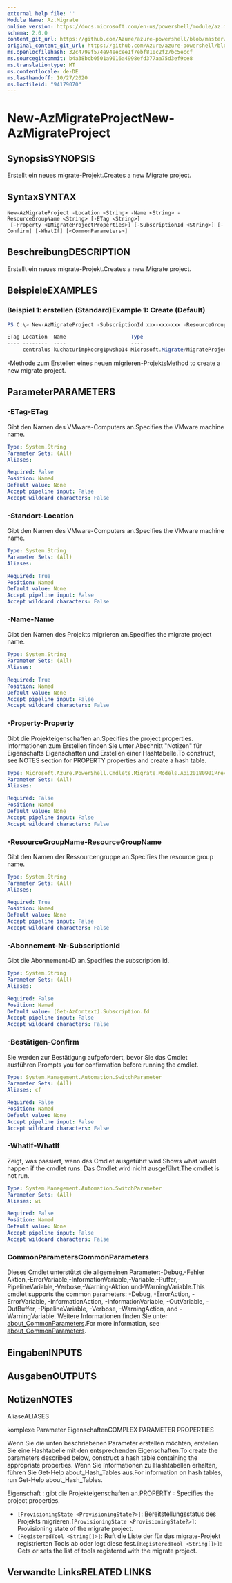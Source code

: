 ```yaml
---
external help file: ''
Module Name: Az.Migrate
online version: https://docs.microsoft.com/en-us/powershell/module/az.migrate/new-azmigrateproject
schema: 2.0.0
content_git_url: https://github.com/Azure/azure-powershell/blob/master/src/Migrate/help/New-AzMigrateProject.md
original_content_git_url: https://github.com/Azure/azure-powershell/blob/master/src/Migrate/help/New-AzMigrateProject.md
ms.openlocfilehash: 32c4799f574e94eecee1f7ebf810c2f27bc5eccf
ms.sourcegitcommit: b4a38bcb0501a9016a4998efd377aa75d3ef9ce8
ms.translationtype: MT
ms.contentlocale: de-DE
ms.lasthandoff: 10/27/2020
ms.locfileid: "94179070"
---
```

# <span data-ttu-id="0ef63-101">New-AzMigrateProject</span><span class="sxs-lookup"><span data-stu-id="0ef63-101">New-AzMigrateProject</span></span>

## <span data-ttu-id="0ef63-102">Synopsis</span><span class="sxs-lookup"><span data-stu-id="0ef63-102">SYNOPSIS</span></span>
<span data-ttu-id="0ef63-103">Erstellt ein neues migrate-Projekt.</span><span class="sxs-lookup"><span data-stu-id="0ef63-103">Creates a new Migrate project.</span></span>

## <span data-ttu-id="0ef63-104">Syntax</span><span class="sxs-lookup"><span data-stu-id="0ef63-104">SYNTAX</span></span>

```
New-AzMigrateProject -Location <String> -Name <String> -ResourceGroupName <String> [-ETag <String>]
 [-Property <IMigrateProjectProperties>] [-SubscriptionId <String>] [-Confirm] [-WhatIf] [<CommonParameters>]
```

## <span data-ttu-id="0ef63-105">Beschreibung</span><span class="sxs-lookup"><span data-stu-id="0ef63-105">DESCRIPTION</span></span>
<span data-ttu-id="0ef63-106">Erstellt ein neues migrate-Projekt.</span><span class="sxs-lookup"><span data-stu-id="0ef63-106">Creates a new Migrate project.</span></span>

## <span data-ttu-id="0ef63-107">Beispiele</span><span class="sxs-lookup"><span data-stu-id="0ef63-107">EXAMPLES</span></span>

### <span data-ttu-id="0ef63-108">Beispiel 1: erstellen (Standard)</span><span class="sxs-lookup"><span data-stu-id="0ef63-108">Example 1: Create (Default)</span></span>
```powershell
PS C:\> New-AzMigrateProject -SubscriptionId xxx-xxx-xxx -ResourceGroupName kuchaturimpkocrg1 -Name kuchaturimpkocrg1pwshp14 -Location "centralus"

ETag Location  Name                     Type
---- --------  ----                     ----
     centralus kuchaturimpkocrg1pwshp14 Microsoft.Migrate/MigrateProjects

```

<span data-ttu-id="0ef63-109">-Methode zum Erstellen eines neuen migrieren-Projekts</span><span class="sxs-lookup"><span data-stu-id="0ef63-109">Method to create a new migrate project.</span></span>

## <span data-ttu-id="0ef63-110">Parameter</span><span class="sxs-lookup"><span data-stu-id="0ef63-110">PARAMETERS</span></span>

### <span data-ttu-id="0ef63-111">-ETag</span><span class="sxs-lookup"><span data-stu-id="0ef63-111">-ETag</span></span>
<span data-ttu-id="0ef63-112">Gibt den Namen des VMware-Computers an.</span><span class="sxs-lookup"><span data-stu-id="0ef63-112">Specifies the VMware machine name.</span></span>

```yaml
Type: System.String
Parameter Sets: (All)
Aliases:

Required: False
Position: Named
Default value: None
Accept pipeline input: False
Accept wildcard characters: False
```

### <span data-ttu-id="0ef63-113">-Standort</span><span class="sxs-lookup"><span data-stu-id="0ef63-113">-Location</span></span>
<span data-ttu-id="0ef63-114">Gibt den Namen des VMware-Computers an.</span><span class="sxs-lookup"><span data-stu-id="0ef63-114">Specifies the VMware machine name.</span></span>

```yaml
Type: System.String
Parameter Sets: (All)
Aliases:

Required: True
Position: Named
Default value: None
Accept pipeline input: False
Accept wildcard characters: False
```

### <span data-ttu-id="0ef63-115">-Name</span><span class="sxs-lookup"><span data-stu-id="0ef63-115">-Name</span></span>
<span data-ttu-id="0ef63-116">Gibt den Namen des Projekts migrieren an.</span><span class="sxs-lookup"><span data-stu-id="0ef63-116">Specifies the migrate project name.</span></span>

```yaml
Type: System.String
Parameter Sets: (All)
Aliases:

Required: True
Position: Named
Default value: None
Accept pipeline input: False
Accept wildcard characters: False
```

### <span data-ttu-id="0ef63-117">-Property</span><span class="sxs-lookup"><span data-stu-id="0ef63-117">-Property</span></span>
<span data-ttu-id="0ef63-118">Gibt die Projekteigenschaften an.</span><span class="sxs-lookup"><span data-stu-id="0ef63-118">Specifies the project properties.</span></span>
<span data-ttu-id="0ef63-119">Informationen zum Erstellen finden Sie unter Abschnitt "Notizen" für Eigenschafts Eigenschaften und Erstellen einer Hashtabelle.</span><span class="sxs-lookup"><span data-stu-id="0ef63-119">To construct, see NOTES section for PROPERTY properties and create a hash table.</span></span>

```yaml
Type: Microsoft.Azure.PowerShell.Cmdlets.Migrate.Models.Api20180901Preview.IMigrateProjectProperties
Parameter Sets: (All)
Aliases:

Required: False
Position: Named
Default value: None
Accept pipeline input: False
Accept wildcard characters: False
```

### <span data-ttu-id="0ef63-120">-ResourceGroupName</span><span class="sxs-lookup"><span data-stu-id="0ef63-120">-ResourceGroupName</span></span>
<span data-ttu-id="0ef63-121">Gibt den Namen der Ressourcengruppe an.</span><span class="sxs-lookup"><span data-stu-id="0ef63-121">Specifies the resource group name.</span></span>

```yaml
Type: System.String
Parameter Sets: (All)
Aliases:

Required: True
Position: Named
Default value: None
Accept pipeline input: False
Accept wildcard characters: False
```

### <span data-ttu-id="0ef63-122">-Abonnement-Nr</span><span class="sxs-lookup"><span data-stu-id="0ef63-122">-SubscriptionId</span></span>
<span data-ttu-id="0ef63-123">Gibt die Abonnement-ID an.</span><span class="sxs-lookup"><span data-stu-id="0ef63-123">Specifies the subscription id.</span></span>

```yaml
Type: System.String
Parameter Sets: (All)
Aliases:

Required: False
Position: Named
Default value: (Get-AzContext).Subscription.Id
Accept pipeline input: False
Accept wildcard characters: False
```

### <span data-ttu-id="0ef63-124">-Bestätigen</span><span class="sxs-lookup"><span data-stu-id="0ef63-124">-Confirm</span></span>
<span data-ttu-id="0ef63-125">Sie werden zur Bestätigung aufgefordert, bevor Sie das Cmdlet ausführen.</span><span class="sxs-lookup"><span data-stu-id="0ef63-125">Prompts you for confirmation before running the cmdlet.</span></span>

```yaml
Type: System.Management.Automation.SwitchParameter
Parameter Sets: (All)
Aliases: cf

Required: False
Position: Named
Default value: None
Accept pipeline input: False
Accept wildcard characters: False
```

### <span data-ttu-id="0ef63-126">-WhatIf</span><span class="sxs-lookup"><span data-stu-id="0ef63-126">-WhatIf</span></span>
<span data-ttu-id="0ef63-127">Zeigt, was passiert, wenn das Cmdlet ausgeführt wird.</span><span class="sxs-lookup"><span data-stu-id="0ef63-127">Shows what would happen if the cmdlet runs.</span></span>
<span data-ttu-id="0ef63-128">Das Cmdlet wird nicht ausgeführt.</span><span class="sxs-lookup"><span data-stu-id="0ef63-128">The cmdlet is not run.</span></span>

```yaml
Type: System.Management.Automation.SwitchParameter
Parameter Sets: (All)
Aliases: wi

Required: False
Position: Named
Default value: None
Accept pipeline input: False
Accept wildcard characters: False
```

### <span data-ttu-id="0ef63-129">CommonParameters</span><span class="sxs-lookup"><span data-stu-id="0ef63-129">CommonParameters</span></span>
<span data-ttu-id="0ef63-130">Dieses Cmdlet unterstützt die allgemeinen Parameter:-Debug,-Fehler Aktion,-ErrorVariable,-InformationVariable,-Variable,-Puffer,-PipelineVariable,-Verbose,-Warning-Aktion und-WarningVariable.</span><span class="sxs-lookup"><span data-stu-id="0ef63-130">This cmdlet supports the common parameters: -Debug, -ErrorAction, -ErrorVariable, -InformationAction, -InformationVariable, -OutVariable, -OutBuffer, -PipelineVariable, -Verbose, -WarningAction, and -WarningVariable.</span></span> <span data-ttu-id="0ef63-131">Weitere Informationen finden Sie unter [about_CommonParameters](http://go.microsoft.com/fwlink/?LinkID=113216).</span><span class="sxs-lookup"><span data-stu-id="0ef63-131">For more information, see [about_CommonParameters](http://go.microsoft.com/fwlink/?LinkID=113216).</span></span>

## <span data-ttu-id="0ef63-132">Eingaben</span><span class="sxs-lookup"><span data-stu-id="0ef63-132">INPUTS</span></span>

## <span data-ttu-id="0ef63-133">Ausgaben</span><span class="sxs-lookup"><span data-stu-id="0ef63-133">OUTPUTS</span></span>

## <span data-ttu-id="0ef63-134">Notizen</span><span class="sxs-lookup"><span data-stu-id="0ef63-134">NOTES</span></span>

<span data-ttu-id="0ef63-135">Aliase</span><span class="sxs-lookup"><span data-stu-id="0ef63-135">ALIASES</span></span>

<span data-ttu-id="0ef63-136">komplexe Parameter Eigenschaften</span><span class="sxs-lookup"><span data-stu-id="0ef63-136">COMPLEX PARAMETER PROPERTIES</span></span>

<span data-ttu-id="0ef63-137">Wenn Sie die unten beschriebenen Parameter erstellen möchten, erstellen Sie eine Hashtabelle mit den entsprechenden Eigenschaften.</span><span class="sxs-lookup"><span data-stu-id="0ef63-137">To create the parameters described below, construct a hash table containing the appropriate properties.</span></span> <span data-ttu-id="0ef63-138">Wenn Sie Informationen zu Hashtabellen erhalten, führen Sie Get-Help about_Hash_Tables aus.</span><span class="sxs-lookup"><span data-stu-id="0ef63-138">For information on hash tables, run Get-Help about_Hash_Tables.</span></span>


<span data-ttu-id="0ef63-139">Eigenschaft <IMigrateProjectProperties> : gibt die Projekteigenschaften an.</span><span class="sxs-lookup"><span data-stu-id="0ef63-139">PROPERTY <IMigrateProjectProperties>: Specifies the project properties.</span></span>
  - <span data-ttu-id="0ef63-140">`[ProvisioningState <ProvisioningState?>]`: Bereitstellungsstatus des Projekts migrieren.</span><span class="sxs-lookup"><span data-stu-id="0ef63-140">`[ProvisioningState <ProvisioningState?>]`: Provisioning state of the migrate project.</span></span>
  - <span data-ttu-id="0ef63-141">`[RegisteredTool <String[]>]`: Ruft die Liste der für das migrate-Projekt registrierten Tools ab oder legt diese fest.</span><span class="sxs-lookup"><span data-stu-id="0ef63-141">`[RegisteredTool <String[]>]`: Gets or sets the list of tools registered with the migrate project.</span></span>

## <span data-ttu-id="0ef63-142">Verwandte Links</span><span class="sxs-lookup"><span data-stu-id="0ef63-142">RELATED LINKS</span></span>

